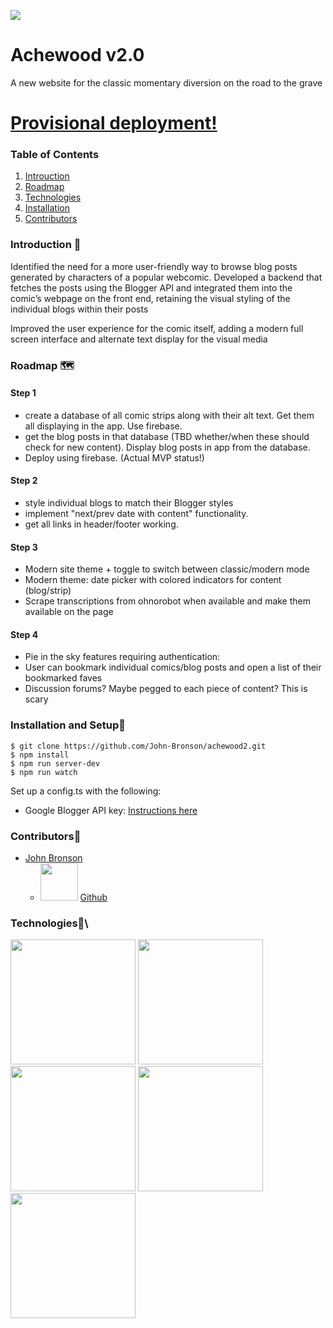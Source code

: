 ![](https://i.imgur.com/zEe0A9t.png)

# Achewood v2.0

A new website for the classic momentary diversion on the road to the grave

# [Provisional deployment!](http://ec2-23-22-249-229.compute-1.amazonaws.com:3000/)

### Table of Contents 

1. [Introuction](#Introduction)
2. [Roadmap](#Roadmap)
3. [Technologies](#Technologies)
4. [Installation](#Installation)
5. [Contributors](#Contributors)

### Introduction 👋

Identified the need for a more user-friendly way to browse blog posts generated by characters of a popular webcomic. Developed a backend that fetches the posts using the Blogger API and integrated them into the comic’s webpage on the front end, retaining the visual styling of the individual blogs within their posts

Improved the user experience for the comic itself, adding a modern full screen interface and alternate text display for the visual media

### Roadmap 🗺

#### Step 1

- create a database of all comic strips along with their alt text. Get them all displaying in the app. Use firebase.
- get the blog posts in that database (TBD whether/when these should check for new content). Display blog posts in app from the database.
- Deploy using firebase. (Actual MVP status!)

#### Step 2

- style individual blogs to match their Blogger styles
- implement "next/prev date with content" functionality.
- get all links in header/footer working.

#### Step 3

- Modern site theme + toggle to switch between classic/modern mode
- Modern theme: date picker with colored indicators for content (blog/strip)
- Scrape transcriptions from ohnorobot when available and make them available on the page

#### Step 4

- Pie in the sky features requiring authentication: 
- User can bookmark individual comics/blog posts and open a list of their bookmarked faves
- Discussion forums? Maybe pegged to each piece of content? This is scary

### Installation and Setup🚀

```
$ git clone https://github.com/John-Bronson/achewood2.git
$ npm install
$ npm run server-dev
$ npm run watch
```

Set up a config.ts with the following:

- Google Blogger API key: [Instructions here](https://developers.google.com/blogger/docs/3.0/using#APIKey)

### Contributors🤝

- [John Bronson](https://www.linkedin.com/in/john-bronson/)
  - <img src="https://github.githubassets.com/images/modules/logos_page/GitHub-Mark.png" width="60"/> [Github](https://github.com/victorsmonster)

### Technologies🧪\

<img src="https://www.bypeople.com/wp-content/uploads/2018/10/date-fns-js-featured-4.png" width="200"/>
<img src="https://mui.com/static/logo.png" width="200"/>
<img src="https://www.vectorlogo.zone/logos/reactjs/reactjs-ar21.svg" width="200"/>
<img src="https://www.vectorlogo.zone/logos/typescriptlang/typescriptlang-ar21.svg" width="200"/>
<img src="https://www.vectorlogo.zone/logos/js_webpack/js_webpack-ar21.svg" width="200"/>
